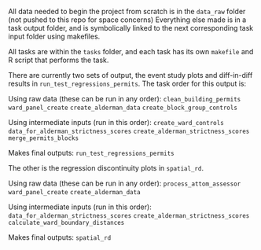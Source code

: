 All data needed to begin the project from scratch is in the `data_raw` folder (not pushed to this repo for space concerns) Everything else made is in a task output folder, and is symbolically linked to the next corresponding task input folder using makefiles.

All tasks are within the `tasks` folder, and each task has its own `makefile` and R script that performs the task.

There are currently two sets of output, the event study plots and diff-in-diff results in `run_test_regressions_permits`. 
The task order for this output is:

Using raw data (these can be run in any order): 
`clean_building_permits`
`ward_panel_create`
`create_alderman_data`
`create_block_group_controls`

Using intermediate inputs (run in this order): 
`create_ward_controls`
`data_for_alderman_strictness_scores`
`create_alderman_strictness_scores`
`merge_permits_blocks`

Makes final outputs: 
`run_test_regressions_permits`


The other is the regression discontinuity plots in `spatial_rd`. 

Using raw data (these can be run in any order): 
`process_attom_assessor`
`ward_panel_create`
`create_alderman_data`

Using intermediate inputs (run in this order): 
`data_for_alderman_strictness_scores`
`create_alderman_strictness_scores`
`calculate_ward_boundary_distances`

Makes final outputs:
`spatial_rd`



